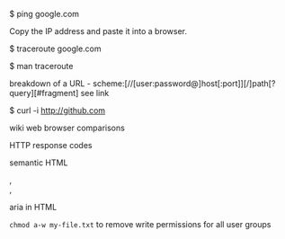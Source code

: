 $ ping google.com

Copy the IP address and paste it into a browser.

$ traceroute google.com

$ man traceroute

breakdown of a URL - scheme:[//[user:password@]host[:port]][/]path[?query][#fragment] see link

$ curl -i http://github.com

wiki web browser comparisons

HTTP response codes

semantic HTML <section>, <article>, <main>

aria in HTML

`chmod a-w my-file.txt` to remove write permissions for all user groups
